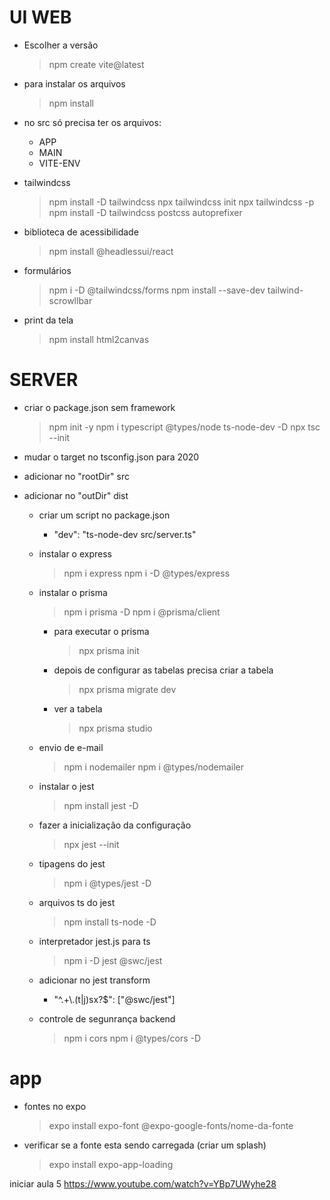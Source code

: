 # UI WEB
  - Escolher a versão
    >npm create vite@latest

 
  - para instalar os arquivos
    >npm install

  - no src só precisa ter os arquivos:
    - APP
    - MAIN
    - VITE-ENV


  - tailwindcss
    >npm install -D tailwindcss
    >npx tailwindcss init
    >npx tailwindcss -p
    >npm install -D tailwindcss postcss autoprefixer


  - biblioteca de acessibilidade
    >npm install @headlessui/react


  - formulários
    >npm i -D @tailwindcss/forms
    >npm install --save-dev tailwind-scrowllbar


  - print da tela
    >npm install html2canvas


# SERVER
  - criar o package.json sem framework
    >npm init -y
    >npm i typescript @types/node ts-node-dev -D
    >npx tsc --init

- mudar o target no tsconfig.json para 2020
- adicionar no "rootDir" src
- adicionar no "outDir" dist

  - criar um script no package.json
    - "dev": "ts-node-dev src/server.ts"

  - instalar o express
    >npm i express
    >npm i -D @types/express

  - instalar o prisma
    >npm i prisma -D
    >npm i @prisma/client
    - para executar o prisma 
        >npx prisma init
    - depois de configurar as tabelas precisa criar a tabela
      >npx prisma migrate dev
    - ver a tabela
      >npx prisma studio
    
  - envio de e-mail
    >npm i nodemailer
    >npm i @types/nodemailer

  - instalar o jest
    >npm install jest -D
  - fazer a inicialização da configuração
    >npx jest --init
  - tipagens do jest
    >npm i @types/jest -D
  - arquivos ts do jest
    >npm install ts-node -D
  - interpretador jest.js para ts
    >npm i -D jest @swc/jest
  - adicionar no jest transform
    -  "^.+\\.(t|j)sx?$": ["@swc/jest"]
  
  - controle de segunrança backend
    >npm i cors
    >npm i @types/cors -D


# app

  - fontes no expo
    >expo install expo-font @expo-google-fonts/nome-da-fonte
  - verificar se a fonte esta sendo carregada (criar um splash)
    >expo install expo-app-loading


iniciar aula 5
https://www.youtube.com/watch?v=YBp7UWyhe28